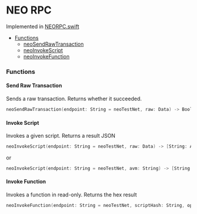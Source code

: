 # NEO RPC

Implemented in [NEORPC.swift](https://github.com/Ryucoin/neovm-utils/blob/master/neovmUtils/Classes/NEO/NEORPC.swift)

- [Functions](#functions)
  - [neoSendRawTransaction](#send-raw-transaction)
  - [neoInvokeScript](#invoke-script)
  - [neoInvokeFunction](#invoke-function)

### Functions

#### Send Raw Transaction

Sends a raw transaction. Returns whether it succeeded.

``` swift
neoSendRawTransaction(endpoint: String = neoTestNet, raw: Data) -> Bool
```

#### Invoke Script

Invokes a given script. Returns a result JSON

``` swift
neoInvokeScript(endpoint: String = neoTestNet, raw: Data) -> [String: Any]
```
or
``` swift
neoInvokeScript(endpoint: String = neoTestNet, avm: String) -> [String: Any]
```

#### Invoke Function

Invokes a function in read-only. Returns the hex result

``` swift
neoInvokeFunction(endpoint: String = neoTestNet, scriptHash: String, operation: String, args: [NVMParameter]) -> String
```
